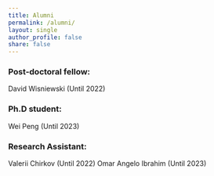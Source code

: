 ```yaml
---
title: Alumni
permalink: /alumni/
layout: single
author_profile: false
share: false
---
```


### Post-doctoral fellow:
David Wisniewski (Until 2022)

### Ph.D student:
Wei Peng (Until 2023)

### Research Assistant:
Valerii Chirkov (Until 2022)
Omar Angelo Ibrahim (Until 2023)




